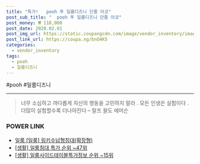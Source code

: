 ```yaml
--- 
title: "특가!   pooh 푸 일룸디즈니 단품 아코" 
post_sub_title: "  pooh 푸 일룸디즈니 단품 아코" 
post_money: ₩ 118,000 
post_date: 2020.02.01 
post_img_url: https://static.coupangcdn.com/image/vendor_inventory/images/2018/01/08/16/7/f3664726-7013-4bcc-8ef2-447e47d3110b.jpg 
post_link_url: https://coupa.ng/bnO4K5 
categories: 
  - vendor_inventory 
tags: 
  - pooh 
  - 일룸디즈니 
--- 
```

  #pooh #일룸디즈니 
<hr> 

> 너무 소심하고 까다롭게 자신의 행동을 고민하지 말라 . 모든 인생은 실험이다 . 더많이 실험할수록 더나아진다  – 랄프 왈도 에머슨 


### POWER LINK

* <a href="https://blog.naver.com/fasyy4321/221792561364" target="_blank">일룸 [일룸] 링키수납형침대(확장형)</a>
* <a href="https://blog.naver.com/sakai111/221792185632" target="_blank"> [생활] 일룸침대 특가 순위 ~47위</a>
* <a href="https://blog.naver.com/fasyy4321/221770834100" target="_blank"> [생활] 일룸사이드테이블특가정보 순위 ~15위</a>
